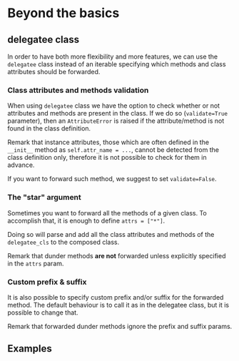 # Beyond the basics

## delegatee class

In order to have both more flexibility and more features, we can use the `delegatee` class instead of an iterable specifying which methods and class attributes should be forwarded.

### Class attributes and methods validation

When using `delegatee` class we have the option to check whether or not attributes and methods are present in the class.
If we do so (`validate=True` parameter), then an `AttributeError` is raised if the attribute/method is not found in the class definition.

Remark that instance attributes, those which are often defined in the `__init__` method as `self.attr_name = ...`, cannot be detected from the class definition only, therefore it is not possible to check for them in advance.

If you want to forward such method, we suggest to set `validate=False`.

### The "star" argument

Sometimes you want to forward all the methods of a given class. To accomplish that, it is enough to define `attrs = ["*"]`.

Doing so will parse and add all the class attributes and methods of the `delegatee_cls` to the composed class.

Remark that dunder methods **are not** forwarded unless explicitly specified in the `attrs` param.

### Custom prefix & suffix

It is also possible to specify custom prefix and/or suffix for the forwarded method. The default behaviour is to call it as in the delegatee class, but it is possible to change that.

Remark that forwarded dunder methods ignore the prefix and suffix params.

## Examples
